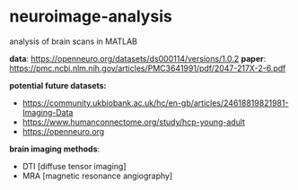 # neuroimage-analysis
analysis of brain scans in MATLAB

**data**: https://openneuro.org/datasets/ds000114/versions/1.0.2
**paper**: https://pmc.ncbi.nlm.nih.gov/articles/PMC3641991/pdf/2047-217X-2-6.pdf

**potential future datasets:**
- https://community.ukbiobank.ac.uk/hc/en-gb/articles/24618819821981-Imaging-Data
- https://www.humanconnectome.org/study/hcp-young-adult
- https://openneuro.org

**brain imaging methods**:
- DTI [diffuse tensor imaging]
- MRA [magnetic resonance angiography]
